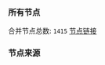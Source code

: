 ### 所有节点
合并节点总数: `1415`
[节点链接](https://raw.githubusercontent.com/rzhy1/11/master/sub/sub_merge_base64.txt)

### 节点来源
